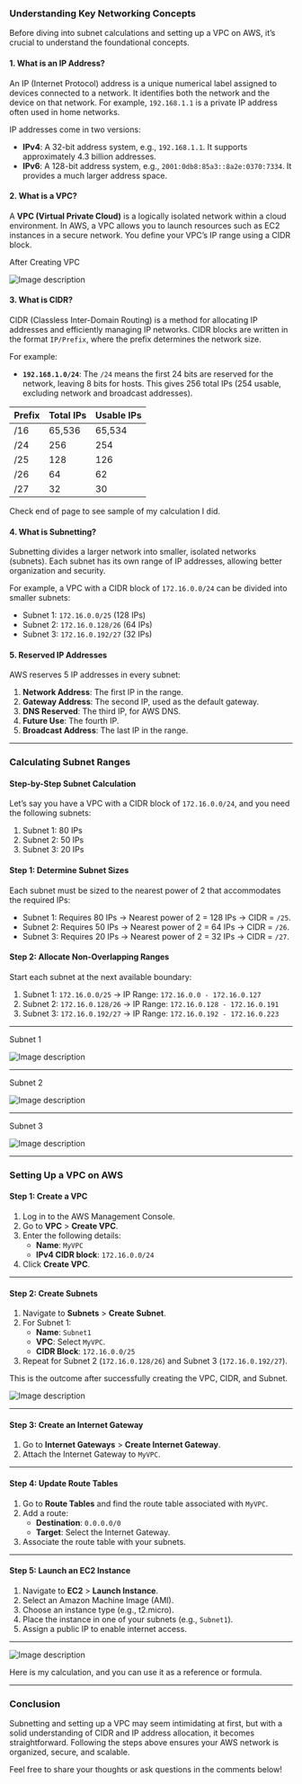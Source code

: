 ### **Understanding Key Networking Concepts**

Before diving into subnet calculations and setting up a VPC on AWS, it’s crucial to understand the foundational concepts.

#### **1. What is an IP Address?**
An IP (Internet Protocol) address is a unique numerical label assigned to devices connected to a network. It identifies both the network and the device on that network. For example, `192.168.1.1` is a private IP address often used in home networks.

IP addresses come in two versions:
- **IPv4**: A 32-bit address system, e.g., `192.168.1.1`. It supports approximately 4.3 billion addresses.
- **IPv6**: A 128-bit address system, e.g., `2001:0db8:85a3::8a2e:0370:7334`. It provides a much larger address space.

#### **2. What is a VPC?**
A **VPC (Virtual Private Cloud)** is a logically isolated network within a cloud environment. In AWS, a VPC allows you to launch resources such as EC2 instances in a secure network. You define your VPC’s IP range using a CIDR block.

After Creating VPC

![Image description](https://dev-to-uploads.s3.amazonaws.com/uploads/articles/0o7hluwcang2yvrr30go.png)



#### **3. What is CIDR?**
CIDR (Classless Inter-Domain Routing) is a method for allocating IP addresses and efficiently managing IP networks. CIDR blocks are written in the format `IP/Prefix`, where the prefix determines the network size.

For example:
- **`192.168.1.0/24`**: The `/24` means the first 24 bits are reserved for the network, leaving 8 bits for hosts. This gives 256 total IPs (254 usable, excluding network and broadcast addresses).

| Prefix | Total IPs | Usable IPs |
|--------|-----------|------------|
| /16    | 65,536    | 65,534     |
| /24    | 256       | 254        |
| /25    | 128       | 126        |
| /26    | 64        | 62         |
| /27    | 32        | 30         |

Check end of page to see sample of my calculation I did.

#### **4. What is Subnetting?**
Subnetting divides a larger network into smaller, isolated networks (subnets). Each subnet has its own range of IP addresses, allowing better organization and security.

For example, a VPC with a CIDR block of `172.16.0.0/24` can be divided into smaller subnets:
- Subnet 1: `172.16.0.0/25` (128 IPs)
- Subnet 2: `172.16.0.128/26` (64 IPs)
- Subnet 3: `172.16.0.192/27` (32 IPs)

#### **5. Reserved IP Addresses**
AWS reserves 5 IP addresses in every subnet:
1. **Network Address**: The first IP in the range.
2. **Gateway Address**: The second IP, used as the default gateway.
3. **DNS Reserved**: The third IP, for AWS DNS.
4. **Future Use**: The fourth IP.
5. **Broadcast Address**: The last IP in the range.

---

### **Calculating Subnet Ranges**

#### **Step-by-Step Subnet Calculation**
Let’s say you have a VPC with a CIDR block of `172.16.0.0/24`, and you need the following subnets:
1. Subnet 1: 80 IPs
2. Subnet 2: 50 IPs
3. Subnet 3: 20 IPs

#### **Step 1: Determine Subnet Sizes**
Each subnet must be sized to the nearest power of 2 that accommodates the required IPs:
- Subnet 1: Requires 80 IPs → Nearest power of 2 = 128 IPs → CIDR = `/25`.
- Subnet 2: Requires 50 IPs → Nearest power of 2 = 64 IPs → CIDR = `/26`.
- Subnet 3: Requires 20 IPs → Nearest power of 2 = 32 IPs → CIDR = `/27`.




#### **Step 2: Allocate Non-Overlapping Ranges**
Start each subnet at the next available boundary:
1. Subnet 1: `172.16.0.0/25` → IP Range: `172.16.0.0 - 172.16.0.127`
2. Subnet 2: `172.16.0.128/26` → IP Range: `172.16.0.128 - 172.16.0.191`
3. Subnet 3: `172.16.0.192/27` → IP Range: `172.16.0.192 - 172.16.0.223`


---
Subnet 1


![Image description](https://dev-to-uploads.s3.amazonaws.com/uploads/articles/tky4m4ynqn30rbqdstyz.png)


---
Subnet 2


![Image description](https://dev-to-uploads.s3.amazonaws.com/uploads/articles/6z1gfdy46c9hl5e5cexj.png)


---
Subnet 3

![Image description](https://dev-to-uploads.s3.amazonaws.com/uploads/articles/4xqbi0qs90rsonurb7ph.png)

---

### **Setting Up a VPC on AWS**

#### **Step 1: Create a VPC**
1. Log in to the AWS Management Console.
2. Go to **VPC** > **Create VPC**.
3. Enter the following details:
   - **Name**: `MyVPC`
   - **IPv4 CIDR block**: `172.16.0.0/24`
4. Click **Create VPC**.

---
#### **Step 2: Create Subnets**
1. Navigate to **Subnets** > **Create Subnet**.
2. For Subnet 1:
   - **Name**: `Subnet1`
   - **VPC**: Select `MyVPC`.
   - **CIDR Block**: `172.16.0.0/25`
3. Repeat for Subnet 2 (`172.16.0.128/26`) and Subnet 3 (`172.16.0.192/27`).


This is the outcome after successfully creating the VPC, CIDR, and Subnet.


![Image description](https://dev-to-uploads.s3.amazonaws.com/uploads/articles/i2nr1d7vg2yrmwisyri5.png)

---


#### **Step 3: Create an Internet Gateway**
1. Go to **Internet Gateways** > **Create Internet Gateway**.
2. Attach the Internet Gateway to `MyVPC`.

---

#### **Step 4: Update Route Tables**
1. Go to **Route Tables** and find the route table associated with `MyVPC`.
2. Add a route:
   - **Destination**: `0.0.0.0/0`
   - **Target**: Select the Internet Gateway.
3. Associate the route table with your subnets.

---
 
#### **Step 5: Launch an EC2 Instance**
1. Navigate to **EC2** > **Launch Instance**.
2. Select an Amazon Machine Image (AMI).
3. Choose an instance type (e.g., t2.micro).
4. Place the instance in one of your subnets (e.g., `Subnet1`).
5. Assign a public IP to enable internet access.

---



![Image description](https://dev-to-uploads.s3.amazonaws.com/uploads/articles/x3s4npa0vu2wncy4lp38.png)



Here is my calculation, and you can use it as a reference or formula.


---

### **Conclusion**
Subnetting and setting up a VPC may seem intimidating at first, but with a solid understanding of CIDR and IP address allocation, it becomes straightforward. Following the steps above ensures your AWS network is organized, secure, and scalable.

Feel free to share your thoughts or ask questions in the comments below!

